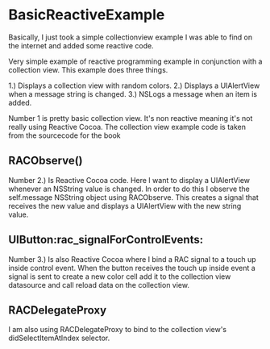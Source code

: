 BasicReactiveExample
====================


Basically, I just took a simple collectionview example I was able to find on the internet and added some reactive code.

Very simple example of reactive programming example in conjunction with a collection view.
 This example does three things. 
 
 1.) Displays a collection view with random colors.
 2.) Displays a UIAlertView when a message string is changed.
 3.) NSLogs a message when an item is added.
 
 Number 1 is pretty basic collection view. It's non reactive meaning it's not really using
 Reactive Cocoa. The collection view example code is taken from the sourcecode for the book
 
 RACObserve()
 ---------------------------
 Number 2.) Is Reactive Cocoa code. Here I want to display a UIAlertView whenever an NSString value
 is changed. In order to do this I observe the self.message NSString object using RACObserve.
 This creates a signal that receives the new value and displays a UIAlertView with the new string value.
 
 UIButton:rac_signalForControlEvents:
 ---------------------------------------------------
 Number 3.) Is also Reactive Cocoa where I bind a RAC signal to a touch up inside control event. When the 
 button receives the touch up inside event a signal is sent to create a new color cell add it to the collection view datasource
 and call reload data on the collection view.
 
 
 RACDelegateProxy
 ----------------------
 I am also using RACDelegateProxy to bind to the collection view's didSelectItemAtIndex selector.
 
